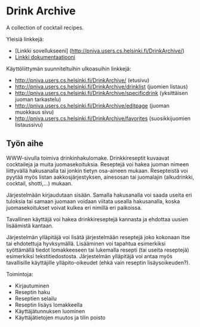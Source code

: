 # Drink Archive
A collection of cocktail recipes.

Yleisiä linkkejä:

* [Linkki sovellukseeni] (http://pniva.users.cs.helsinki.fi/DrinkArchive/)
* [Linkki dokumentaatiooni](https://github.com/PauliNiva/DrinkArchive/blob/master/doc/dokumentaatio.pdf)

Käyttöliittymän suunniteltuihin ulkoasuihin linkkejä:

* http://pniva.users.cs.helsinki.fi/DrinkArchive/ (etusivu)
* http://pniva.users.cs.helsinki.fi/DrinkArchive/drinklist (juomien listaus)
* http://pniva.users.cs.helsinki.fi/DrinkArchive/specificdrink (yksittäisen juoman tarkastelu)
* http://pniva.users.cs.helsinki.fi/DrinkArchive/editpage (juoman muokkaus sivu)
* http://pniva.users.cs.helsinki.fi/DrinkArchive/favorites (suosikkijuomien listaussivu)

## Työn aihe

WWW-sivulla toimiva drinkinhakulomake. Drinkkireseptit kuvaavat cocktaileja ja muita juomasekoituksia. Reseptejä voi hakea juoman nimeen liittyvällä hakusanalla tai jonkin tietyn osa-aineen mukaan. Resepteistä voi pyytää myös listan aakkosjärjestyksen, ainesosan tai juomalajin (alkudrinkki, cocktail, shotti,…) mukaan.

Järjestelmään kirjaudutaan sisään. Samalla hakusanalla voi saada useita eri tuloksia tai samaan juomaan voidaan viitata usealla hakusanalla, koska juomasekoitukset voivat kulkea eri nimillä eri paikoissa.

Tavallinen käyttäjä voi hakea drinkkireseptejä kannasta ja ehdottaa uusien lisäämistä kantaan.

Järjestelmän ylläpitäjä voi lisätä järjestelmään reseptejä joko kokonaan itse tai ehdotettuja hyvksymällä. Lisääminen voi tapahtua esimerkiksi syöttämällä tiedot lomakkeeseen tai lukemalla resepti (tai useita reseptejä) esimerkiksi tekstitiedostosta. Järjestelmän ylläpitäjä voi antaa myös tavallisille käyttäjille ylläpito-oikeudet (ehkä vain reseptin lisäysoikeuden?).

Toimintoja:

* Kirjautuminen
* Reseptin haku
* Reseptien selailu
* Reseptin lisäys lomakkeella
* Käyttäjätunnuksen luominen
* Käyttäjätietojen muutos ja tilin poisto
